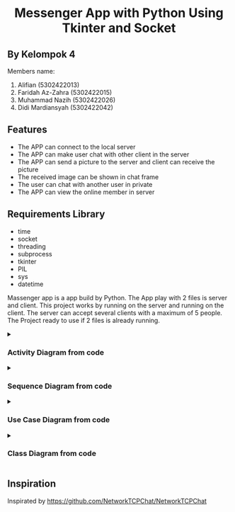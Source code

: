 <h1 align="center">Messenger App with Python Using Tkinter and Socket</h1>

## By Kelompok 4
Members name:
1. Alifian            (5302422013)
2. Faridah Az-Zahra   (5302422015)
3. Muhammad Nazih     (5302422026)
4. Didi Mardiansyah   (5302422042)

## Features

- The APP can connect to the local server
- The APP can make user chat with other client in the server
- The APP can send a picture to the server and client can receive the picture
- The received image can be shown in chat frame
- The user can chat with another user in private
- The APP can view the online member in server

## Requirements Library
- time
- socket
- threading
- subprocess
- tkinter
- PIL
- sys
- datetime

Massenger app is a app build by Python. The App play with 2 files is server and client.
This project works by running on the server and running on the client. The server can accept several clients with a maximum of 5 people.
The Project ready to use if 2 files is already running.

<details>
  <summary><h3>Activity Diagram from code</h3></summary>
  
  ![Alt text](https://github.com/Cakra-Angkasa/Project_PBO-Kelompok_4/blob/main/diagram/ACTIVITY_DIAGRAM.drawio.png)
</details>

<details>
  <summary><h3>Sequence Diagram from code</h3></summary>
  
  <h4>Fitur Chat</h4>
  
  <center align=center>
    
  ![Alt text](https://github.com/Cakra-Angkasa/Project_PBO-Kelompok_4/blob/main/diagram/SEQUENCE_FITUR_CHAT.drawio.png)
    
  </center>
  <h4>Fitur Chat Private</h4>
  
  ![Alt text](https://github.com/Cakra-Angkasa/Project_PBO-Kelompok_4/blob/main/diagram/SEQUENCE_FITUR_CHAT_PRIBADI.drawio.png)
  <h4>Fitur Chat Private Double Click</h4>
  
  ![Alt text](https://github.com/Cakra-Angkasa/Project_PBO-Kelompok_4/blob/main/diagram/SEQUENCE_FITUR_CHAT_PRIBADI_DOUBLE_CLICK.drawio.png)
  
  <h4>Fitur Clear Chat</h4>
  
  ![Alt text](https://github.com/Cakra-Angkasa/Project_PBO-Kelompok_4/blob/main/diagram/SEQUENCE_FITUR_CLEAR_CHAT.drawio.png)
  
  <h4>Fitur Kirim Emoji</h4>
  
  ![Alt text](https://github.com/Cakra-Angkasa/Project_PBO-Kelompok_4/blob/main/diagram/SEQUENCE_FITUR_KIRIM_EMOJI.drawio.png)
  
  <h4>Fitur Kirim Gambar</h4>
  
  ![Alt text](https://github.com/Cakra-Angkasa/Project_PBO-Kelompok_4/blob/main/diagram/SEQUENCE_FITUR_KIRIM_GAMBAR.drawio.png)
  
  <h4>Fitur Pesan</h4>
  
  ![Alt text](https://github.com/Cakra-Angkasa/Project_PBO-Kelompok_4/blob/main/diagram/SEQUENCE_FITUR_KIRIM_PESAN.drawio.png)

</details>

<details>
  <summary><h3>Use Case Diagram from code</h3></summary>

  ![Alt text](https://github.com/Cakra-Angkasa/Project_PBO-Kelompok_4/blob/main/diagram/UCD_DIAGRAM.drawio.png)
  
</details>

<details>
  <summary><h3>Class Diagram from code</h3></summary>

  ![Alt text](https://github.com/Cakra-Angkasa/Project_PBO-Kelompok_4/blob/main/diagram/CLASS_DIAGRAM.drawio.png)

</details>


## Inspiration
Inspirated by https://github.com/NetworkTCPChat/NetworkTCPChat
